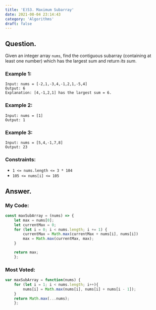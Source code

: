 ```yaml
---
title: 'E)53. Maximum Subarray'
date: 2021-08-04 23:14:43
category: 'Algorithms'
draft: false
---
```


## Question.

Given an integer array `nums`, find the contiguous subarray (containing at least one number) which has the largest sum and return *its sum*.

### Example 1:
```
Input: nums = [-2,1,-3,4,-1,2,1,-5,4]
Output: 6
Explanation: [4,-1,2,1] has the largest sum = 6.
```

### Example 2:
```
Input: nums = [1]
Output: 1
```

### Example 3:
```
Input: nums = [5,4,-1,7,8]
Output: 23
```



### Constraints: 

- `1 <= nums.length <= 3 * 104`
- `105 <= nums[i] <= 105`

## Answer.

### My Code:

```js
const maxSubArray = (nums) => {
    let max = nums[0];
    let currentMax = 0;
    for (let i = 0; i < nums.length; i += 1) {
        currentMax = Math.max(currentMax + nums[i], nums[i])
        max = Math.max(currentMax, max);
    }

    return max;
    };
```



### Most Voted:

```js
var maxSubArray = function(nums) {
    for (let i = 1; i < nums.length; i++){
        nums[i] = Math.max(nums[i], nums[i] + nums[i - 1]);
    }
    return Math.max(...nums);
    };
```
